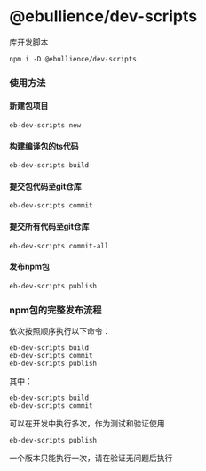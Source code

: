 # @ebullience/dev-scripts

库开发脚本

```shell script
npm i -D @ebullience/dev-scripts
```

### 使用方法

#### 新建包项目
```shell
eb-dev-scripts new
```

#### 构建编译包的ts代码
```shell
eb-dev-scripts build
```

#### 提交包代码至git仓库
```shell
eb-dev-scripts commit
```

#### 提交所有代码至git仓库
```shell
eb-dev-scripts commit-all
```

#### 发布npm包
```shell
eb-dev-scripts publish
```

### npm包的完整发布流程
依次按照顺序执行以下命令：
```shell
eb-dev-scripts build
eb-dev-scripts commit
eb-dev-scripts publish
```
其中：
```shell
eb-dev-scripts build
eb-dev-scripts commit
```
可以在开发中执行多次，作为测试和验证使用
```shell
eb-dev-scripts publish
```
一个版本只能执行一次，请在验证无问题后执行